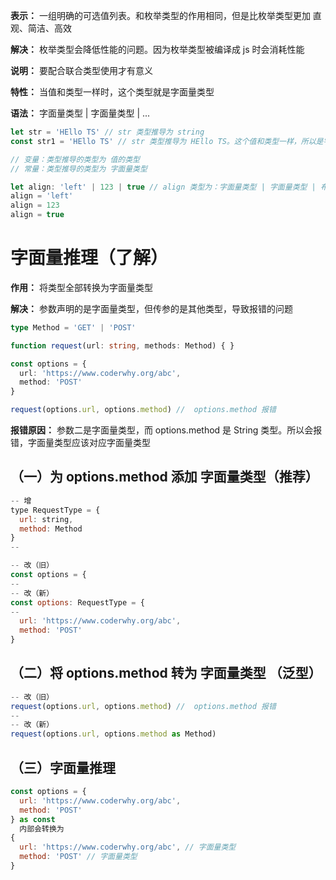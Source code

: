 **表示：** 一组明确的可选值列表。和枚举类型的作用相同，但是比枚举类型更加 直观、简洁、高效

**解决：** 枚举类型会降低性能的问题。因为枚举类型被编译成 js 时会消耗性能

**说明：** 要配合联合类型使用才有意义

**特性：** 当值和类型一样时，这个类型就是字面量类型

**语法：** 字面量类型 | 字面量类型 | ...

```ts
let str = 'HEllo TS' // str 类型推导为 string
const str1 = 'HEllo TS' // str 类型推导为 HEllo TS。这个值和类型一样，所以是字面量类型

// 变量：类型推导的类型为 值的类型
// 常量：类型推导的类型为 字面量类型
```

```ts
let align: 'left' | 123 | true // align 类型为：字面量类型 | 字面量类型 | 布尔类型
align = 'left'
align = 123
align = true
```

# 字面量推理（了解）
  **作用：** 将类型全部转换为字面量类型

  **解决：** 参数声明的是字面量类型，但传参的是其他类型，导致报错的问题

  ```ts
  type Method = 'GET' | 'POST'

  function request(url: string, methods: Method) { }

  const options = {
    url: 'https://www.coderwhy.org/abc',
    method: 'POST'
  }

  request(options.url, options.method) //  options.method 报错
  ```

  **报错原因：** 参数二是字面量类型，而 options.method 是 String 类型。所以会报错，字面量类型应该对应字面量类型

  ## （一）为 options.method 添加 字面量类型（推荐）
  ```js
  -- 增
  type RequestType = {
    url: string,
    method: Method
  }
  --

  -- 改（旧）
  const options = {
  --
  -- 改（新）
  const options: RequestType = {
  --
    url: 'https://www.coderwhy.org/abc',
    method: 'POST'
  }
  ```

  ## （二）将 options.method 转为 字面量类型 （泛型）
  ```js
  -- 改（旧）
  request(options.url, options.method) //  options.method 报错
  --
  -- 改（新）
  request(options.url, options.method as Method)
  ```

  ## （三）字面量推理
  ```js
  const options = {
    url: 'https://www.coderwhy.org/abc',
    method: 'POST'
  } as const
    内部会转换为
  {
    url: 'https://www.coderwhy.org/abc', // 字面量类型
    method: 'POST' // 字面量类型
  }
  ```